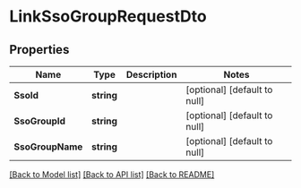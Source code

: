 # LinkSsoGroupRequestDto

## Properties
Name | Type | Description | Notes
------------ | ------------- | ------------- | -------------
**SsoId** | **string** |  | [optional] [default to null]
**SsoGroupId** | **string** |  | [optional] [default to null]
**SsoGroupName** | **string** |  | [optional] [default to null]

[[Back to Model list]](../README.md#documentation-for-models) [[Back to API list]](../README.md#documentation-for-api-endpoints) [[Back to README]](../README.md)

